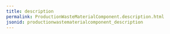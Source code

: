 ```yaml
---
title: description
permalink: ProductionWasteMaterialComponent.description.html
jsonid: productionwastematerialcomponent_description
---
```

